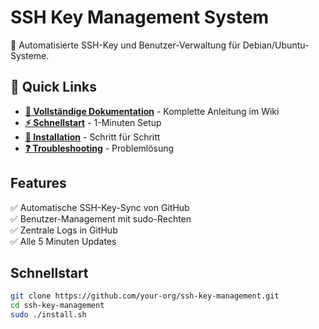 # SSH Key Management System

🔑 Automatisierte SSH-Key und Benutzer-Verwaltung für Debian/Ubuntu-Systeme.

## 🚀 Quick Links

- **[📖 Vollständige Dokumentation](../../wiki)** - Komplette Anleitung im Wiki
- **[⚡ Schnellstart](../../wiki/Home#-schnellstart)** - 1-Minuten Setup
- **[🔧 Installation](../../wiki/Home#-detaillierte-installation)** - Schritt für Schritt
- **[❓ Troubleshooting](../../wiki/Home#-troubleshooting)** - Problemlösung

## Features

✅ Automatische SSH-Key-Sync von GitHub  
✅ Benutzer-Management mit sudo-Rechten  
✅ Zentrale Logs in GitHub  
✅ Alle 5 Minuten Updates  

## Schnellstart

```bash
git clone https://github.com/your-org/ssh-key-management.git
cd ssh-key-management
sudo ./install.sh
